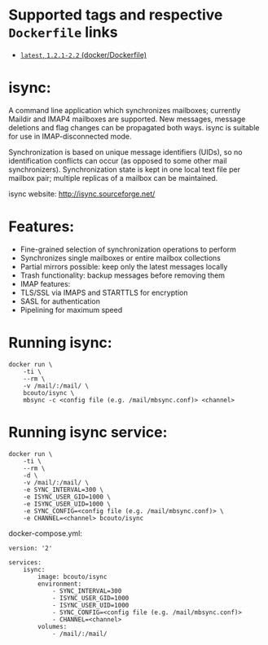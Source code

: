 # Supported tags and respective ``Dockerfile`` links

* [`latest`, `1.2.1-2.2` (docker/Dockerfile)](https://github.com/bcouto/isync/blob/master/Dockerfile)

# isync:
A command line application which synchronizes mailboxes; currently Maildir and IMAP4 mailboxes are supported. New messages, message deletions and flag changes can be propagated both ways. isync is suitable for use in IMAP-disconnected mode.

Synchronization is based on unique message identifiers (UIDs), so no identification conflicts can occur (as opposed to some other mail synchronizers).
Synchronization state is kept in one local text file per mailbox pair; multiple replicas of a mailbox can be maintained.

isync website: http://isync.sourceforge.net/

# Features:
* Fine-grained selection of synchronization operations to perform
* Synchronizes single mailboxes or entire mailbox collections
* Partial mirrors possible: keep only the latest messages locally
* Trash functionality: backup messages before removing them
* IMAP features:
* TLS/SSL via IMAPS and STARTTLS for encryption
* SASL for authentication
* Pipelining for maximum speed

# Running isync:
```
docker run \
    -ti \
    --rm \
    -v /mail/:/mail/ \
    bcouto/isync \
    mbsync -c <config file (e.g. /mail/mbsync.conf)> <channel> 
```

# Running isync service:
```
docker run \
    -ti \
    --rm \
    -d \
    -v /mail/:/mail/ \
    -e SYNC_INTERVAL=300 \
    -e ISYNC_USER_GID=1000 \
    -e ISYNC_USER_UID=1000 \
    -e SYNC_CONFIG=<config file (e.g. /mail/mbsync.conf)> \
    -e CHANNEL=<channel> bcouto/isync
```

docker-compose.yml:
```
version: '2'

services:
    isync:
        image: bcouto/isync
        environment:
            - SYNC_INTERVAL=300
            - ISYNC_USER_GID=1000
            - ISYNC_USER_UID=1000
            - SYNC_CONFIG=<config file (e.g. /mail/mbsync.conf)>
            - CHANNEL=<channel>
        volumes:
            - /mail/:/mail/
```
